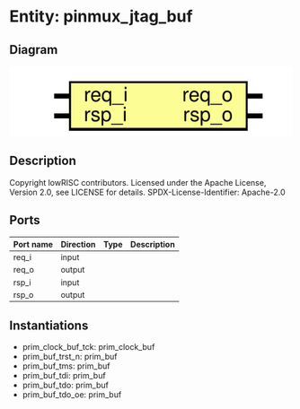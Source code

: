 # Entity: pinmux_jtag_buf

## Diagram

![Diagram](pinmux_jtag_buf.svg "Diagram")
## Description

Copyright lowRISC contributors.
 Licensed under the Apache License, Version 2.0, see LICENSE for details.
 SPDX-License-Identifier: Apache-2.0
 
## Ports

| Port name | Direction | Type | Description |
| --------- | --------- | ---- | ----------- |
| req_i     | input     |      |             |
| req_o     | output    |      |             |
| rsp_i     | input     |      |             |
| rsp_o     | output    |      |             |
## Instantiations

- prim_clock_buf_tck: prim_clock_buf
- prim_buf_trst_n: prim_buf
- prim_buf_tms: prim_buf
- prim_buf_tdi: prim_buf
- prim_buf_tdo: prim_buf
- prim_buf_tdo_oe: prim_buf
